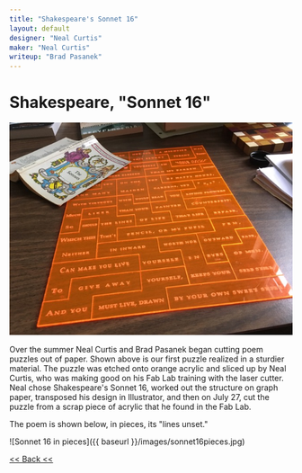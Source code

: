 ```yaml
---
title: "Shakespeare's Sonnet 16"
layout: default
designer: "Neal Curtis"
maker: "Neal Curtis"
writeup: "Brad Pasanek"
---
```

# Shakespeare, "Sonnet 16"
![Sonnet 16](/images/sonnet16.jpg)

Over the summer Neal Curtis and Brad Pasanek began cutting poem puzzles out of paper. Shown above is our first  puzzle realized in a sturdier material. The puzzle was etched onto orange acrylic and sliced up by Neal Curtis, who was making good on his Fab Lab training with the laser cutter. Neal chose Shakespeare's Sonnet 16, worked out the structure on graph paper, transposed his design in Illustrator, and then on July 27, cut the puzzle from a scrap piece of acrylic that he found in the Fab Lab.

The poem is shown below, in pieces, its "lines unset."

![Sonnet 16 in pieces]({{ baseurl }}/images/sonnet16pieces.jpg)

[<< Back <<](..)